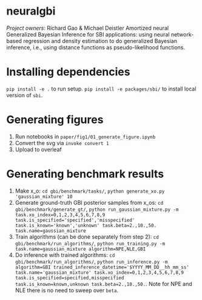 # neuralgbi
_Project owners_: Richard Gao & Michael Deistler
Amortized neural Generalized Bayesian Inference for SBI applications: using neural network-based regression and density estimation to do generalized Bayesian inference, i.e., using distance functions as pseudo-likelihood functions.

# Installing dependencies
`pip install -e .` to run setup.
`pip install -e packages/sbi/` to install local version of `sbi`.

# Generating figures

1. Run notebooks in `paper/fig1/01_generate_figure.ipynb`
2. Convert the svg via `invoke convert 1`
3. Upload to overleaf


# Generating benchmark results
1. Make x_o: `cd gbi/benchmark/tasks/`, `python generate_xo.py 'gaussian_mixture' 10`
2. Generate ground-truth GBI posterior samples from x_os: `cd gbi/benchmark/generate_gt/`, `python run_gaussian_mixture.py -m task.xo_index=0,1,2,3,4,5,6,7,8,9 task.is_specified='specified','misspecified' task.is_known='known','unknown' task.beta=2.,10.,50. task.name=gaussian_mixture`
3. Train algorithms (can be done separately from step 2): `cd gbi/benchmark/run_algorithms/`, `python run_training.py -m task.name=gaussian_mixture algorithm=NPE,NLE,GBI`
4. Do inference with trained algorithms: `cd gbi/benchmark/run_algorithms/`, `python run_inference.py -m algorithm=GBI trained_inference_datetime='$YYYY_MM_DD__hh_mm_ss' task.name='gaussian_mixture' task.xo_index=0,1,2,3,4,5,6,7,8,9 task.is_specified=specified,misspecified task.is_known=known,unknown task.beta=2.,10.,50.`. Note for NPE and NLE there is no need to sweep over `beta`.
